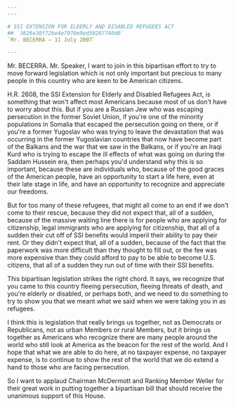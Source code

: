 ```yaml
---
---

# SSI EXTENSION FOR ELDERLY AND DISABLED REFUGEES ACT
## `3626e38f72be4e7970e9ed50207740d0`
`Mr. BECERRA — 11 July 2007`

---
```



Mr. BECERRA. Mr. Speaker, I want to join in this bipartisan effort to 
try to move forward legislation which is not only important but 
precious to many people in this country who are keen to be American 
citizens.

H.R. 2608, the SSI Extension for Elderly and Disabled Refugees Act, 
is something that won't affect most Americans because most of us don't 
have to worry about this. But if you are a Russian Jew who was escaping 
persecution in the former Soviet Union, if you're one of the minority 
populations in Somalia that escaped the persecution going on there, or 
if you're a former Yugoslav who was trying to leave the devastation 
that was occurring in the former Yugoslavian countries that now have 
become part of the Balkans and the war that we saw in the Balkans, or 
if you're an Iraqi Kurd who is trying to escape the ill effects of what 
was going on during the Saddam Hussein era, then perhaps you'd 
understand why this is so important, because these are individuals who, 
because of the good graces of the American people, have an opportunity 
to start a life here, even at their late stage in life, and have an 
opportunity to recognize and appreciate our freedoms.

But for too many of these refugees, that might all come to an end if 
we don't come to their rescue, because they did not expect that, all of 
a sudden, because of the massive waiting line there is for people who 
are applying for citizenship, legal immigrants who are applying for 
citizenship, that all of a sudden their cut off of SSI benefits would 
imperil their ability to pay their rent. Or they didn't expect that, 
all of a sudden, because of the fact that the paperwork was more 
difficult than they thought to fill out, or the fee was more expensive 
than they could afford to pay to be able to become U.S. citizens, that 
all of a sudden they run out of time with their SSI benefits.

This bipartisan legislation strikes the right chord. It says, we 
recognize that you came to this country fleeing persecution, fleeing 
threats of death, and you're elderly or disabled, or perhaps both, and 
we need to do something to try to show you that we meant what we said 
when we were taking you in as refugees.

I think this is legislation that really brings us together, not as 
Democrats or Republicans, not as urban Members or rural Members, but it 
brings us together as Americans who recognize there are many people 
around the world who still look at America as the beacon for the rest 
of the world. And I hope that what we are able to do here, at no 
taxpayer expense, no taxpayer expense, is to continue to show the rest 
of the world that we do extend a hand to those who are facing 
persecution.

So I want to applaud Chairman McDermott and Ranking Member Weller for 
their great work in putting together a bipartisan bill that should 
receive the unanimous support of this House.
